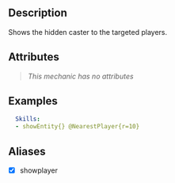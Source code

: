## Description
Shows the hidden caster to the targeted players.


## Attributes
> *This mechanic has  no attributes*


## Examples
```yaml
  Skills:
  - showEntity{} @NearestPlayer{r=10}
```


## Aliases
- [x] showplayer
